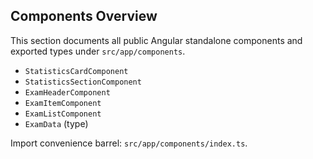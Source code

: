 ## Components Overview

This section documents all public Angular standalone components and exported types under `src/app/components`.

- `StatisticsCardComponent`
- `StatisticsSectionComponent`
- `ExamHeaderComponent`
- `ExamItemComponent`
- `ExamListComponent`
- `ExamData` (type)

Import convenience barrel: `src/app/components/index.ts`.


